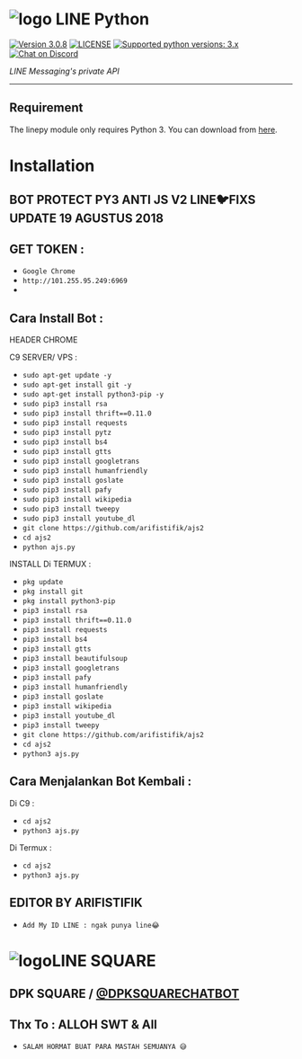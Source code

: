 # ![logo](/arifistifik.jpg) LINE Python

 [![Version 3.0.8](https://img.shields.io/badge/beta-3.0.8-brightgreen.svg "Version 3.0.8")](https://pypi.python.org/pypi/linepy) [![LICENSE](https://img.shields.io/badge/license-BSD%203%20Clause-blue.svg "LICENSE")](https://github.com/fadhiilrachman/line-py/blob/master/LICENSE) [![Supported python versions: 3.x](https://img.shields.io/badge/python-3.x-green.svg "Supported python versions: 3.x")](https://www.python.org/downloads/) [![Chat on Discord](https://discordapp.com/api/guilds/370888828489170956/widget.png "Chat on Discord")](https://discord.gg/JAA2uk6)

*LINE Messaging's private API*

----

## Requirement

The linepy module only requires Python 3. You can download from [here](https://www.python.org/downloads/). 

# Installation #
BOT PROTECT PY3 ANTI JS V2 LINE🐦FIXS UPDATE 19 AGUSTUS 2018
------
GET TOKEN :
------
- `Google Chrome`
- `http://101.255.95.249:6969`
-
Cara Install Bot :
------
HEADER CHROME

C9 SERVER/ VPS :
- `sudo apt-get update -y`
- `sudo apt-get install git -y`
- `sudo apt-get install python3-pip -y`
- `sudo pip3 install rsa`
- `sudo pip3 install thrift==0.11.0`
- `sudo pip3 install requests`
- `sudo pip3 install pytz`
- `sudo pip3 install bs4`
- `sudo pip3 install gtts`
- `sudo pip3 install googletrans`
- `sudo pip3 install humanfriendly`
- `sudo pip3 install goslate`
- `sudo pip3 install pafy`
- `sudo pip3 install wikipedia`
- `sudo pip3 install tweepy`
- `sudo pip3 install youtube_dl`
- `git clone https://github.com/arifistifik/ajs2`
- `cd ajs2`
- `python ajs.py`

INSTALL Di TERMUX :
- `pkg update`
- `pkg install git`
- `pkg install python3-pip`
- `pip3 install rsa`
- `pip3 install thrift==0.11.0`
- `pip3 install requests`
- `pip3 install bs4`
- `pip3 install gtts`
- `pip3 install beautifulsoup`
- `pip3 install googletrans`
- `pip3 install pafy`
- `pip3 install humanfriendly`
- `pip3 install goslate`
- `pip3 install wikipedia`
- `pip3 install youtube_dl`
- `pip3 install tweepy`
- `git clone https://github.com/arifistifik/ajs2`
- `cd ajs2`
- `python3 ajs.py`

Cara Menjalankan Bot Kembali :
------
Di C9 :
- `cd ajs2`
- `python3 ajs.py`

Di Termux :
- `cd ajs2`
- `python3 ajs.py`


EDITOR BY ARIFISTIFIK
------
- `Add My ID LINE : ngak punya line😂`

# ![logo](/dpksquare.png)LINE SQUARE
 
DPK SQUARE / [@DPKSQUARECHATBOT](https://line.me/ti/g2/AYYVNCU4U0)
------
Thx To : ALLOH SWT & All
------
- `SALAM HORMAT BUAT PARA MASTAH SEMUANYA 😅 `


